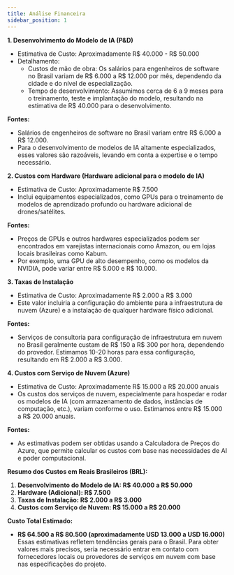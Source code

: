 ```yaml
---
title: Análise Financeira
sidebar_position: 1
---
```


**1. Desenvolvimento do Modelo de IA (P&D)**
- Estimativa de Custo: Aproximadamente R$ 40.000 - R$ 50.000
- Detalhamento:
  - Custos de mão de obra: Os salários para engenheiros de software no Brasil variam de R$ 6.000 a R$ 12.000 por mês, dependendo da cidade e do nível de especialização.
  - Tempo de desenvolvimento: Assumimos cerca de 6 a 9 meses para o treinamento, teste e implantação do modelo, resultando na estimativa de R$ 40.000 para o desenvolvimento.

**Fontes:**
- Salários de engenheiros de software no Brasil variam entre R$ 6.000 a R$ 12.000.
- Para o desenvolvimento de modelos de IA altamente especializados, esses valores são razoáveis, levando em conta a expertise e o tempo necessário.

**2. Custos com Hardware (Hardware adicional para o modelo de IA)**
- Estimativa de Custo: Aproximadamente R$ 7.500
- Inclui equipamentos especializados, como GPUs para o treinamento de modelos de aprendizado profundo ou hardware adicional de drones/satélites.

**Fontes:**
- Preços de GPUs e outros hardwares especializados podem ser encontrados em varejistas internacionais como Amazon, ou em lojas locais brasileiras como Kabum​.
- Por exemplo, uma GPU de alto desempenho, como os modelos da NVIDIA, pode variar entre R$ 5.000 e R$ 10.000.

**3. Taxas de Instalação**
- Estimativa de Custo: Aproximadamente R$ 2.000 a R$ 3.000
- Este valor incluiria a configuração do ambiente para a infraestrutura de nuvem (Azure) e a instalação de qualquer hardware físico adicional.
  
**Fontes:**
- Serviços de consultoria para configuração de infraestrutura em nuvem no Brasil geralmente custam de R$ 150 a R$ 300 por hora, dependendo do provedor. Estimamos 10-20 horas para essa configuração, resultando em R$ 2.000 a R$ 3.000.

**4. Custos com Serviço de Nuvem (Azure)**
- Estimativa de Custo: Aproximadamente R$ 15.000 a R$ 20.000 anuais
- Os custos dos serviços de nuvem, especialmente para hospedar e rodar os modelos de IA (com armazenamento de dados, instâncias de computação, etc.), variam conforme o uso. Estimamos entre R$ 15.000 a R$ 20.000 anuais​.
  
**Fontes:**
- As estimativas podem ser obtidas usando a Calculadora de Preços do Azure, que permite calcular os custos com base nas necessidades de AI e poder computacional​.

**Resumo dos Custos em Reais Brasileiros (BRL):**
1. **Desenvolvimento do Modelo de IA: R$ 40.000 a R$ 50.000**
2. **Hardware (Adicional): R$ 7.500**
3. **Taxas de Instalação: R$ 2.000 a R$ 3.000**
4. **Custos com Serviço de Nuvem: R$ 15.000 a R$ 20.000**
   
**Custo Total Estimado:**
- **R$ 64.500 a R$ 80.500 (aproximadamente USD 13.000 a USD 16.000)**
Essas estimativas refletem tendências gerais para o Brasil. Para obter valores mais precisos, seria necessário entrar em contato com fornecedores locais ou provedores de serviços em nuvem com base nas especificações do projeto.

